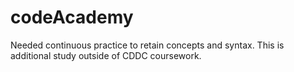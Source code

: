 # codeAcademy
Needed continuous practice to retain concepts and syntax.
This is additional study outside of CDDC coursework.
